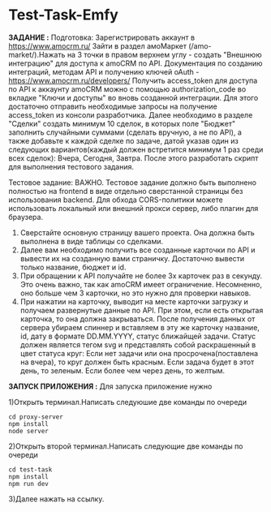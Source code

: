 # Test-Task-Emfy
**ЗАДАНИЕ :**
Подготовка:
Зарегистрировать аккаунт в https://www.amocrm.ru/ Зайти в раздел амоМаркет (/amo-market/).Нажать на 3 точки в правом верхнем углу - создать "Внешнюю интеграцию" для доступа к amoCRM по API. Документация по созданию интеграций, методам API и получению ключей oAuth - https://www.amocrm.ru/developers/
Получить access_token для доступа по API к аккаунту amoCRM можно с помощью authorization_code во вкладке "Ключи и доступы" во вновь созданной интеграции. Для этого достаточно отправить необходимые запросы на получение access_token из консоли разработчика. Далее необходимо в разделе "Сделки" создать минимум 10 сделок, в которых поле "Бюджет" заполнить случайными суммами (сделать вручную, а не по API), а также добавьте к каждой сделке по задаче, датой указав один из следующих вариантов(каждый должен встретится минимум 1 раз среди всех сделок): Вчера, Сегодня, Завтра. После этого разработать скрипт для выполнения тестового задания.

Тестовое задание:
ВАЖНО. Тестовое задание должно быть выполнено полностью на frontend в виде отдельно сверстанной страницы без использования backend.
Для обхода CORS-политики можете использовать локальный или внешний прокси сервер, либо плагин для браузера.
1. Сверстайте основную страницу вашего проекта. Она должна быть выполнена в виде таблицы со сделками.
2. Далее вам необходимо получить все созданные карточки по API и вывести их на
созданную вами страничку. Достаточно вывести только название, бюджет и id.
3. При обращении к API получайте не более 3х карточек раз в секунду. Это очень важно,
так как amoCRM имеет ограничение. Несомненно, оно больше чем 3 карточки, но это
нужно для проверки навыков.
4. При нажатии на карточку, выводит на месте карточки загрузку и получаем
развернутые данные по API.
При этом, если есть открытая карточка, то она должна закрываться.
После получения данных от сервера убираем спиннер и вставляем в эту же карточку
название, id, дату в формате DD.MM.YYYY, статус ближайщей задачи.
Статус должен является тегом svg и представлять собой раскрашенный в цвет статуса
круг:
Если нет задачи или она просрочена(поставлена на вчера), то круг должен быть красным.
Если задача будет в этот день, то зеленым.
Если более чем через день, то желтым.

**ЗАПУСК ПРИЛОЖЕНИЯ :**
Для запуска приложение нужно

1)Открыть терминал.Написать следуюшие две команды по очереди

    cd proxy-server
    npm install
    node server

2)Открыть второй терминал.Написать следующие две команды по очереди

    cd test-task
    npm install
    npm run dev

3)Далее нажать на ссылку.
    
